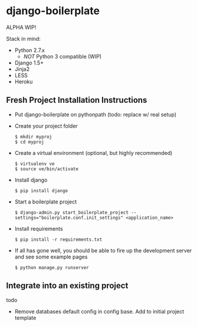 django-boilerplate
===============================================================================

ALPHA WIP!

Stack in mind:

*   Python 2.7.x
    * *NOT* Python 3 compatible (WIP)
*   Django 1.5+
*   Jinja2
*   LESS
*   Heroku

## Fresh Project Installation Instructions

*   Put django-boilerplate on pythonpath (todo: replace w/ real setup)
*   Create your project folder

        $ mkdir myproj
        $ cd myproj

*   Create a virtual environment (optional, but highly recommended)

        $ virtualenv ve
        $ source ve/bin/activate

*   Install django

        $ pip install django

*   Start a boilerplate project

        $ django-admin.py start_boilerplate_project --settings="boilerplate.conf.init_settings" <application_name>

*   Install requirements

        $ pip install -r requirements.txt

*   If all has gone well, you should be able to fire up the development server and see some example pages

        $ python manage.py runserver


## Integrate into an existing project

todo

*   Remove databases default config in config base. Add to initial project template


